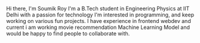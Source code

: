 Hi there, I'm Soumik Roy
I'm a B.Tech student in Engineering Physics at IIT Delhi with a passion for technology
I'm interested in programming, and keep working on various fun projects.
I have experience in frontend webdev and current i am working movie recommendation Machine Learning Model and would be happy to find people to collaborate with.
<!--
**soumik-sr/soumik-sr** is a ✨ _special_ ✨ repository because its `README.md` (this file) appears on your GitHub profile.

Here are some ideas to get you started:

- 🔭 I’m currently working on ...
- 🌱 I’m currently learning ...
- 👯 I’m looking to collaborate on ...
- 🤔 I’m looking for help with ...
- 💬 Ask me about ...
- 📫 How to reach me: ...
- 😄 Pronouns: ...
- ⚡ Fun fact: ...
-->
